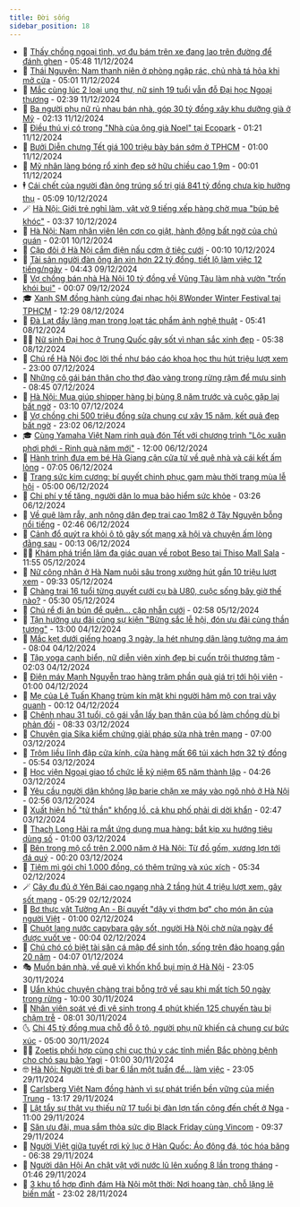 ```yaml
---
title: Đời sống
sidebar_position: 18
---
```


<!-- dantri-doi-song:START -->
- 🥳 [Thấy chồng ngoại tình, vợ đu bám trên xe đang lao trên đường để đánh ghen](https://dantri.com.vn/doi-song/thay-chong-ngoai-tinh-vo-du-bam-tren-xe-dang-lao-tren-duong-de-danh-ghen-20241211120317225.htm) - 05:48 11/12/2024
- 🌁 [Thái Nguyên: Nam thanh niên ở phòng ngập rác, chủ nhà tá hỏa khi mở cửa](https://dantri.com.vn/doi-song/thai-nguyen-nam-thanh-nien-o-phong-ngap-rac-chu-nha-ta-hoa-khi-mo-cua-20241211111031944.htm) - 05:01 11/12/2024
- 👀 [Mắc cùng lúc 2 loại ung thư, nữ sinh 19 tuổi vẫn đỗ Đại học Ngoại thương](https://dantri.com.vn/doi-song/mac-cung-luc-2-loai-ung-thu-nu-sinh-19-tuoi-van-do-dai-hoc-ngoai-thuong-20241210223246385.htm) - 02:39 11/12/2024
- 🐻 [Ba người phụ nữ rủ nhau bán nhà, góp 30 tỷ đồng xây khu dưỡng già ở Mỹ](https://dantri.com.vn/doi-song/ba-nguoi-phu-nu-ru-nhau-ban-nha-gop-30-ty-dong-xay-khu-duong-gia-o-my-20241210231450467.htm) - 02:13 11/12/2024
- 🦅 [Điều thú vị có trong &quot;Nhà của ông già Noel&quot; tại Ecopark](https://dantri.com.vn/doi-song/dieu-thu-vi-co-trong-nha-cua-ong-gia-noel-tai-ecopark-20241211080904489.htm) - 01:21 11/12/2024
- 🦩 [Bưởi Diễn chưng Tết giá 100 triệu bày bán sớm ở TPHCM](https://dantri.com.vn/doi-song/buoi-dien-chung-tet-gia-100-trieu-bay-ban-som-o-tphcm-20241210232155450.htm) - 01:00 11/12/2024
- 🦏 [Mỹ nhân làng bóng rổ xinh đẹp sở hữu chiều cao 1,9m](https://dantri.com.vn/doi-song/my-nhan-lang-bong-ro-xinh-dep-so-huu-chieu-cao-19m-20241210162011832.htm) - 00:01 11/12/2024
- 🕴 [Cái chết của người đàn ông trúng số trị giá 841 tỷ đồng chưa kịp hưởng thụ](https://dantri.com.vn/doi-song/cai-chet-cua-nguoi-dan-ong-trung-so-tri-gia-841-ty-dong-chua-kip-huong-thu-20241210115656635.htm) - 05:09 10/12/2024
- 🪄 [Hà Nội: Giới trẻ nghỉ làm, vật vờ 9 tiếng xếp hàng chờ mua &quot;búp bê khóc&quot;](https://dantri.com.vn/doi-song/ha-noi-gioi-tre-nghi-lam-vat-vo-9-tieng-xep-hang-cho-mua-bup-be-khoc-20241209214400709.htm) - 03:37 10/12/2024
- 🚦 [Hà Nội: Nam nhân viên lên cơn co giật, hành động bất ngờ của chủ quán](https://dantri.com.vn/doi-song/ha-noi-nam-nhan-vien-len-con-co-giat-hanh-dong-bat-ngo-cua-chu-quan-20241208203227879.htm) - 02:01 10/12/2024
- 🤔 [Cặp đôi ở Hà Nội cắm điện nấu cơm ở tiệc cưới](https://dantri.com.vn/doi-song/cap-doi-o-ha-noi-cam-dien-nau-com-o-tiec-cuoi-20241209145609653.htm) - 00:10 10/12/2024
- 🚦 [Tài sản người đàn ông ăn xin hơn 22 tỷ đồng, tiết lộ làm việc 12 tiếng/ngày](https://dantri.com.vn/doi-song/tai-san-nguoi-dan-ong-an-xin-hon-22-ty-dong-tiet-lo-lam-viec-12-tiengngay-20241209111659736.htm) - 04:43 09/12/2024
- 🐎 [Vợ chồng bán nhà Hà Nội 10 tỷ đồng về Vũng Tàu làm nhà vườn &quot;trốn khói bụi&quot;](https://dantri.com.vn/doi-song/vo-chong-ban-nha-ha-noi-10-ty-dong-ve-vung-tau-lam-nha-vuon-tron-khoi-bui-20241205152703473.htm) - 00:07 09/12/2024
- 🎓 [Xanh SM đồng hành cùng đại nhạc hội 8Wonder Winter Festival tại TPHCM](https://dantri.com.vn/doi-song/xanh-sm-dong-hanh-cung-dai-nhac-hoi-8wonder-winter-festival-tai-tphcm-20241208191621851.htm) - 12:29 08/12/2024
- 🐘 [Đà Lạt đầy lãng mạn trong loạt tác phẩm ảnh nghệ thuật](https://dantri.com.vn/doi-song/da-lat-day-lang-man-trong-loat-tac-pham-anh-nghe-thuat-20241207213048813.htm) - 05:41 08/12/2024
- 🧑‍🏫 [Nữ sinh Đại học ở Trung Quốc gây sốt vì nhan sắc xinh đẹp](https://dantri.com.vn/doi-song/nu-sinh-dai-hoc-o-trung-quoc-gay-sot-vi-nhan-sac-xinh-dep-20241207110837025.htm) - 05:38 08/12/2024
- 🦒 [Chú rể Hà Nội đọc lời thề như báo cáo khoa học thu hút triệu lượt xem](https://dantri.com.vn/doi-song/chu-re-ha-noi-doc-loi-the-nhu-bao-cao-khoa-hoc-thu-hut-trieu-luot-xem-20241207141752439.htm) - 23:00 07/12/2024
- 🧰 [Những cô gái bán thân cho thợ đào vàng trong rừng rậm để mưu sinh](https://dantri.com.vn/doi-song/nhung-co-gai-ban-than-cho-tho-dao-vang-trong-rung-ram-de-muu-sinh-20241207121912712.htm) - 08:45 07/12/2024
- 🧐 [Hà Nội: Mua giúp shipper hàng bị bùng 8 năm trước và cuộc gặp lại bất ngờ](https://dantri.com.vn/doi-song/ha-noi-mua-giup-shipper-hang-bi-bung-8-nam-truoc-va-cuoc-gap-lai-bat-ngo-20241206144122768.htm) - 03:10 07/12/2024
- 🌮 [Vợ chồng chi 500 triệu đồng sửa chung cư xây 15 năm, kết quả đẹp bất ngờ](https://dantri.com.vn/doi-song/vo-chong-chi-500-trieu-dong-sua-chung-cu-xay-15-nam-ket-qua-dep-bat-ngo-20241204113611332.htm) - 23:02 06/12/2024
- 🎓 [Cùng Yamaha Việt Nam rinh quà đón Tết với chương trình &quot;Lộc xuân phơi phới - Rinh quà năm mới&quot;](https://dantri.com.vn/doi-song/cung-yamaha-viet-nam-rinh-qua-don-tet-voi-chuong-trinh-loc-xuan-phoi-phoi-rinh-qua-nam-moi-20241206182350219.htm) - 12:00 06/12/2024
- 🚀 [Hành trình đưa em bé Hà Giang cận cửa tử về quê nhà và cái kết ấm lòng](https://dantri.com.vn/doi-song/hanh-trinh-dua-em-be-ha-giang-can-cua-tu-ve-que-nha-va-cai-ket-am-long-20241206110047738.htm) - 07:05 06/12/2024
- 🤖 [Trang sức kim cương: bí quyết chinh phục gam màu thời trang mùa lễ hội](https://dantri.com.vn/doi-song/trang-suc-kim-cuong-bi-quyet-chinh-phuc-gam-mau-thoi-trang-mua-le-hoi-20241206105327714.htm) - 05:00 06/12/2024
- 🤩 [Chi phí y tế tăng, người dân lo mua bảo hiểm sức khỏe](https://dantri.com.vn/doi-song/chi-phi-y-te-tang-nguoi-dan-lo-mua-bao-hiem-suc-khoe-20241206101858142.htm) - 03:26 06/12/2024
- 👹 [Về quê làm rẫy, anh nông dân đẹp trai cao 1m82 ở Tây Nguyên bỗng nổi tiếng](https://dantri.com.vn/doi-song/ve-que-lam-ray-anh-nong-dan-dep-trai-cao-1m82-o-tay-nguyen-bong-noi-tieng-20241204120203106.htm) - 02:46 06/12/2024
- 🦩 [Cảnh đổ quýt ra khỏi ô tô gây sốt mạng xã hội và chuyện ấm lòng đằng sau](https://dantri.com.vn/doi-song/canh-do-quyt-ra-khoi-o-to-gay-sot-mang-xa-hoi-va-chuyen-am-long-dang-sau-20241205183917048.htm) - 00:13 06/12/2024
- 🧑‍🏫 [Khám phá triển lãm đa giác quan về robot Beso tại Thiso Mall Sala](https://dantri.com.vn/doi-song/kham-pha-trien-lam-da-giac-quan-ve-robot-beso-tai-thiso-mall-sala-20241205180835020.htm) - 11:55 05/12/2024
- 🌈 [Nữ công nhân ở Hà Nam nuôi sâu trong xưởng hút gần 10 triệu lượt xem](https://dantri.com.vn/doi-song/nu-cong-nhan-o-ha-nam-nuoi-sau-trong-xuong-hut-gan-10-trieu-luot-xem-20241205154616891.htm) - 09:33 05/12/2024
- 💃 [Chàng trai 16 tuổi từng quyết cưới cụ bà U80, cuộc sống bây giờ thế nào?](https://dantri.com.vn/doi-song/chang-trai-16-tuoi-tung-quyet-cuoi-cu-ba-u80-cuoc-song-bay-gio-the-nao-20241205114656905.htm) - 05:30 05/12/2024
- 💂 [Chú rể đi ăn bún để quên… cặp nhẫn cưới](https://dantri.com.vn/doi-song/chu-re-di-an-bun-de-quen-cap-nhan-cuoi-20241205085452815.htm) - 02:58 05/12/2024
- 🦏 [Tận hưởng ưu đãi cùng sự kiện &quot;Bừng sắc lễ hội, đón ưu đãi cùng thần tượng&quot;](https://dantri.com.vn/doi-song/tan-huong-uu-dai-cung-su-kien-bung-sac-le-hoi-don-uu-dai-cung-than-tuong-20241204164230259.htm) - 13:00 04/12/2024
- 🤡 [Mắc kẹt dưới giếng hoang 3 ngày, la hét nhưng dân làng tưởng ma ám](https://dantri.com.vn/doi-song/mac-ket-duoi-gieng-hoang-3-ngay-la-het-nhung-dan-lang-tuong-ma-am-20241204124450528.htm) - 08:04 04/12/2024
- 🫶 [Tập yoga cạnh biển, nữ diễn viên xinh đẹp bị cuốn trôi thương tâm](https://dantri.com.vn/doi-song/tap-yoga-canh-bien-nu-dien-vien-xinh-dep-bi-cuon-troi-thuong-tam-20241203160240699.htm) - 02:03 04/12/2024
- 💪 [Điện máy Mạnh Nguyễn trao hàng trăm phần quà giá trị tới hội viên](https://dantri.com.vn/doi-song/dien-may-manh-nguyen-trao-hang-tram-phan-qua-gia-tri-toi-hoi-vien-20241203232216558.htm) - 01:00 04/12/2024
- 🦅 [Mẹ của Lê Tuấn Khang trùm kín mặt khi người hâm mộ con trai vây quanh](https://dantri.com.vn/doi-song/me-cua-le-tuan-khang-trum-kin-mat-khi-nguoi-ham-mo-con-trai-vay-quanh-20241203172603181.htm) - 00:12 04/12/2024
- 🧠 [Chênh nhau 31 tuổi, cô gái vẫn lấy bạn thân của bố làm chồng dù bị phản đối](https://dantri.com.vn/doi-song/chenh-nhau-31-tuoi-co-gai-van-lay-ban-than-cua-bo-lam-chong-du-bi-phan-doi-20241203101742144.htm) - 08:33 03/12/2024
- 🦅 [Chuyên gia Sika kiểm chứng giải pháp sửa nhà trên mạng](https://dantri.com.vn/doi-song/chuyen-gia-sika-kiem-chung-giai-phap-sua-nha-tren-mang-20241203134257633.htm) - 07:00 03/12/2024
- 💪 [Trộm liều lĩnh đập cửa kính, cửa hàng mất 66 túi xách hơn 32 tỷ đồng](https://dantri.com.vn/doi-song/trom-lieu-linh-dap-cua-kinh-cua-hang-mat-66-tui-xach-hon-32-ty-dong-20241203104047050.htm) - 05:54 03/12/2024
- 🧐 [Học viện Ngoại giao tổ chức lễ kỷ niệm 65 năm thành lập](https://dantri.com.vn/doi-song/hoc-vien-ngoai-giao-to-chuc-le-ky-niem-65-nam-thanh-lap-20241202192437218.htm) - 04:26 03/12/2024
- 👀 [Yêu cầu người dân không lập barie chặn xe máy vào ngõ nhỏ ở Hà Nội](https://dantri.com.vn/doi-song/yeu-cau-nguoi-dan-khong-lap-barie-chan-xe-may-vao-ngo-nho-o-ha-noi-20241203093948324.htm) - 02:56 03/12/2024
- 🎉 [Xuất hiện hố &quot;tử thần&quot; khổng lồ, cả khu phố phải di dời khẩn](https://dantri.com.vn/doi-song/xuat-hien-ho-tu-than-khong-lo-ca-khu-pho-phai-di-doi-khan-20241202154754322.htm) - 02:47 03/12/2024
- 💂 [Thạch Long Hải ra mắt ứng dụng mua hàng: bắt kịp xu hướng tiêu dùng số](https://dantri.com.vn/doi-song/thach-long-hai-ra-mat-ung-dung-mua-hang-bat-kip-xu-huong-tieu-dung-so-20241202163139359.htm) - 01:00 03/12/2024
- 🚀 [Bên trong mộ cổ trên 2.000 năm ở Hà Nội: Từ đồ gốm, xương lợn tới đá quý](https://dantri.com.vn/doi-song/ben-trong-mo-co-tren-2000-nam-o-ha-noi-tu-do-gom-xuong-lon-toi-da-quy-20241202152446379.htm) - 00:20 03/12/2024
- 👹 [Tiệm mì gói chỉ 1.000 đồng, có thêm trứng và xúc xích](https://dantri.com.vn/doi-song/tiem-mi-goi-chi-1000-dong-co-them-trung-va-xuc-xich-20241202110315284.htm) - 05:34 02/12/2024
- 🪄 [Cây đu đủ ở Yên Bái cao ngang nhà 2 tầng hút 4 triệu lượt xem, gây sốt mạng](https://dantri.com.vn/doi-song/cay-du-du-o-yen-bai-cao-ngang-nha-2-tang-hut-4-trieu-luot-xem-gay-sot-mang-20241202113235777.htm) - 05:29 02/12/2024
- 🌁 [Bơ thực vật Tường An - Bí quyết &quot;dậy vị thơm bơ&quot; cho món ăn của người Việt](https://dantri.com.vn/doi-song/bo-thuc-vat-tuong-an-bi-quyet-day-vi-thom-bo-cho-mon-an-cua-nguoi-viet-20241127155950222.htm) - 01:00 02/12/2024
- 🌋 [Chuột lang nước capybara gây sốt, người Hà Nội chờ nửa ngày để được vuốt ve](https://dantri.com.vn/doi-song/chuot-lang-nuoc-capybara-gay-sot-nguoi-ha-noi-cho-nua-ngay-de-duoc-vuot-ve-20241111152759348.htm) - 00:04 02/12/2024
- 🦆 [Chú chó có biệt tài săn cá mập để sinh tồn, sống trên đảo hoang gần 20 năm](https://dantri.com.vn/doi-song/chu-cho-co-biet-tai-san-ca-map-de-sinh-ton-song-tren-dao-hoang-gan-20-nam-20241130225428488.htm) - 04:07 01/12/2024
- 🎭 [Muốn bán nhà, về quê vì khốn khổ bụi mịn ở Hà Nội](https://dantri.com.vn/doi-song/muon-ban-nha-ve-que-vi-khon-kho-bui-min-o-ha-noi-20241124220156619.htm) - 23:05 30/11/2024
- 🤡 [Uẩn khúc chuyện chàng trai bỗng trở về sau khi mất tích 50 ngày trong rừng](https://dantri.com.vn/doi-song/uan-khuc-chuyen-chang-trai-bong-tro-ve-sau-khi-mat-tich-50-ngay-trong-rung-20241130103412813.htm) - 10:00 30/11/2024
- 🦩 [Nhân viên soát vé đi vệ sinh trong 4 phút khiến 125 chuyến tàu bị chậm trễ](https://dantri.com.vn/doi-song/nhan-vien-soat-ve-di-ve-sinh-trong-4-phut-khien-125-chuyen-tau-bi-cham-tre-20241129234014182.htm) - 08:01 30/11/2024
- 🌜 [Chi 45 tỷ đồng mua chỗ đỗ ô tô, người phụ nữ khiến cả chung cư bức xúc](https://dantri.com.vn/doi-song/chi-45-ty-dong-mua-cho-do-o-to-nguoi-phu-nu-khien-ca-chung-cu-buc-xuc-20241129162701512.htm) - 05:00 30/11/2024
- 🧑‍🏫 [Zoetis phối hợp cùng chi cục thú y các tỉnh miền Bắc phòng bệnh cho chó sau bão Yagi](https://dantri.com.vn/doi-song/zoetis-phoi-hop-cung-chi-cuc-thu-y-cac-tinh-mien-bac-phong-benh-cho-cho-sau-bao-yagi-20241129201733478.htm) - 01:00 30/11/2024
- 🤓 [Hà Nội: Người trẻ đi bar 6 lần một tuần để... làm việc](https://dantri.com.vn/doi-song/ha-noi-nguoi-tre-di-bar-6-lan-mot-tuan-de-lam-viec-20241128113623957.htm) - 23:05 29/11/2024
- 🤗 [Carlsberg Việt Nam đồng hành vì sự phát triển bền vững của miền Trung](https://dantri.com.vn/doi-song/carlsberg-viet-nam-dong-hanh-vi-su-phat-trien-ben-vung-cua-mien-trung-20241129201110122.htm) - 13:17 29/11/2024
- 🦒 [Lật tẩy sự thật vụ thiếu nữ 17 tuổi bị đàn lợn tấn công đến chết ở Nga](https://dantri.com.vn/doi-song/lat-tay-su-that-vu-thieu-nu-17-tuoi-bi-dan-lon-tan-cong-den-chet-o-nga-20241129132738105.htm) - 11:00 29/11/2024
- 💂 [Săn ưu đãi, mua sắm thỏa sức dịp Black Friday cùng Vincom](https://dantri.com.vn/doi-song/san-uu-dai-mua-sam-thoa-suc-dip-black-friday-cung-vincom-20241129150842077.htm) - 09:37 29/11/2024
- 🚀 [Người Việt giữa tuyết rơi kỷ lục ở Hàn Quốc: Áo đông đá, tóc hóa băng](https://dantri.com.vn/doi-song/nguoi-viet-giua-tuyet-roi-ky-luc-o-han-quoc-ao-dong-da-toc-hoa-bang-20241129124402102.htm) - 06:38 29/11/2024
- 🐲 [Người dân Hội An chật vật với nước lũ lên xuống 8 lần trong tháng](https://dantri.com.vn/doi-song/nguoi-dan-hoi-an-chat-vat-voi-nuoc-lu-len-xuong-8-lan-trong-thang-20241129070702687.htm) - 01:46 29/11/2024
- 🎡 [3 khu tổ hợp đình đám Hà Nội một thời: Nơi hoang tàn, chỗ lặng lẽ biến mất](https://dantri.com.vn/doi-song/3-khu-to-hop-dinh-dam-ha-noi-mot-thoi-noi-hoang-tan-cho-lang-le-bien-mat-20241127104445939.htm) - 23:02 28/11/2024<!-- dantri-doi-song:END -->
